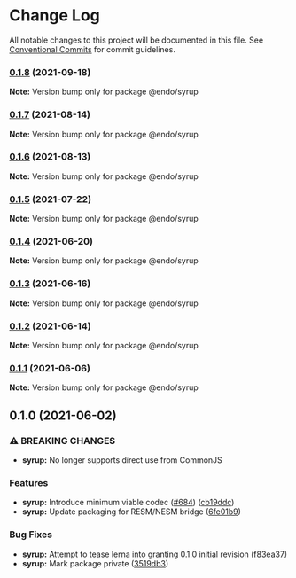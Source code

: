 # Change Log

All notable changes to this project will be documented in this file.
See [Conventional Commits](https://conventionalcommits.org) for commit guidelines.

### [0.1.8](https://github.com/endojs/endo/compare/@endo/syrup@0.1.7...@endo/syrup@0.1.8) (2021-09-18)

**Note:** Version bump only for package @endo/syrup





### [0.1.7](https://github.com/endojs/endo/compare/@endo/syrup@0.1.6...@endo/syrup@0.1.7) (2021-08-14)

**Note:** Version bump only for package @endo/syrup





### [0.1.6](https://github.com/endojs/endo/compare/@endo/syrup@0.1.5...@endo/syrup@0.1.6) (2021-08-13)

**Note:** Version bump only for package @endo/syrup





### [0.1.5](https://github.com/endojs/endo/compare/@endo/syrup@0.1.4...@endo/syrup@0.1.5) (2021-07-22)

**Note:** Version bump only for package @endo/syrup





### [0.1.4](https://github.com/endojs/endo/compare/@endo/syrup@0.1.3...@endo/syrup@0.1.4) (2021-06-20)

**Note:** Version bump only for package @endo/syrup





### [0.1.3](https://github.com/endojs/endo/compare/@endo/syrup@0.1.2...@endo/syrup@0.1.3) (2021-06-16)

**Note:** Version bump only for package @endo/syrup





### [0.1.2](https://github.com/endojs/endo/compare/@endo/syrup@0.1.1...@endo/syrup@0.1.2) (2021-06-14)

**Note:** Version bump only for package @endo/syrup





### [0.1.1](https://github.com/endojs/endo/compare/@endo/syrup@0.1.0...@endo/syrup@0.1.1) (2021-06-06)

**Note:** Version bump only for package @endo/syrup





## 0.1.0 (2021-06-02)


### ⚠ BREAKING CHANGES

* **syrup:** No longer supports direct use from CommonJS

### Features

* **syrup:** Introduce minimum viable codec ([#684](https://github.com/endojs/endo/issues/684)) ([cb19ddc](https://github.com/endojs/endo/commit/cb19ddcaae9074742181250976fdf408dd18062b))
* **syrup:** Update packaging for RESM/NESM bridge ([6fe01b9](https://github.com/endojs/endo/commit/6fe01b9173be6e03c597bf011bc96480101af1e9))


### Bug Fixes

* **syrup:** Attempt to tease lerna into granting 0.1.0 initial revision ([f83ea37](https://github.com/endojs/endo/commit/f83ea37f9cb7685dbb10d2df39ee8b110c485fba))
* **syrup:** Mark package private ([3519db3](https://github.com/endojs/endo/commit/3519db3e9c761e3b4132cf11e6711292847ce5c4))
